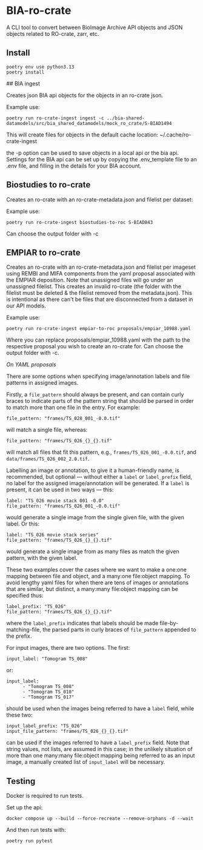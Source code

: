 # BIA-ro-crate
A CLI tool to convert between BioImage Archive API objects and JSON objects related to RO-crate, zarr, etc.


## Install
```
poetry env use python3.13
poetry install
```

## BIA ingest 

Creates json BIA api objects for the objects in an ro-crate json.

Example use:

```
poetry run ro-crate-ingest ingest -c ../bia-shared-datamodels/src/bia_shared_datamodels/mock_ro_crate/S-BIAD1494
```

This will create files for objects in the default cache location: ~/.cache/ro-crate-ingest


the -p option can be used to save objects in a local api or the bia api. Settings for the BIA api can be set up by copying the .env_template file to an .env file, and filling in the details for your BIA account.


## Biostudies to ro-crate

Creates an ro-crate with an ro-crate-metadata.json and filelist per dataset:

Example use:

```
poetry run ro-crate-ingest biostudies-to-roc S-BIAD843
```

Can choose the output folder with -c 


## EMPIAR to ro-crate

Creates an ro-crate with an ro-crate-metadata.json and filelist per imageset using REMBI and MIFA components from the yaml proposal associated with the EMPIAR deposition. 
Note that unassigned files will go under an unassigned filelist. This creates an invalid ro-crate (the folder with the filelist must be deleted & the filelist removed from the metadata.json). This is intentional as there can't be files that are disconnected from a dataset in our API models.

Example use:

```
poetry run ro-crate-ingest empiar-to-roc proposals/empiar_10988.yaml
```

Where you can replace proposals/empiar_10988.yaml with the path to the respective proposal you wish to create an ro-crate for. Can choose the output folder with -c.

*On YAML proposals*

There are some options when specifying image/annotation labels and file patterns in assigned images.

Firstly, a `file_pattern` should always be present, and can contain curly braces to indicate parts of the pattern string that should be parsed in order to match more than one file in the entry. For example:

    file_pattern: "frames/TS_028_001_-0.0.tif"

will match a single file, whereas:

    file_pattern: "frames/TS_026_{}_{}.tif"

will match all files that fit this pattern, e.g., `frames/TS_026_001_-0.0.tif`, and `data/frames/TS_026_002_2.0.tif`.

Labelling an image or annotation, to give it a human-friendly name, is recommended, but optional — without either a `label` or `label_prefix` field, no label for the assigned image/annotation will be generated. If a `label` is present, it can be used in two ways — this:

    label: "TS_026 movie stack 001 -0.0"
    file_pattern: "frames/TS_026_001_-0.0.tif"

would generate a single image from the single given file, with the given label. Or this:

    label: "TS_026 movie stack series"
    file_pattern: "frames/TS_026_{}_{}.tif"

would generate a single image from as many files as match the given pattern, with the given label.

These two examples cover the cases where we want to make a one:one mapping between file and object, and a many:one file:object mapping. To avoid lengthy yaml files for when there are tens of images or annotations that are similar, but distinct, a many:many file:object mapping can be specified thus:

    label_prefix: "TS_026"
    file_pattern: "frames/TS_026_{}_{}.tif"

where the `label_prefix` indicates that labels should be made file-by-matching-file, the parsed parts in curly braces of `file_pattern` appended to the prefix.

For input images, there are two options. The first:

    input_label: "Tomogram TS_008"

or:

    input_label: 
          - "Tomogram TS_008"
          - "Tomogram TS_010"
          - "Tomogram TS_017"

should be used when the images being referred to have a `label` field, while these two:

    input_label_prefix: "TS_026"
    input_file_pattern: "frames/TS_026_{}_{}.tif"

can be used if the images referred to have a `label_prefix` field. Note that string values, not lists, are assumed in this case; in the unlikely situation of more than one many:many file:object mapping being referred to as an input image, a manually created list of `input_label` will be necessary. 

## Testing

Docker is required to run tests. 

Set up the api:

    docker compose up --build --force-recreate --remove-orphans -d --wait

And then run tests with:

    poetry run pytest
